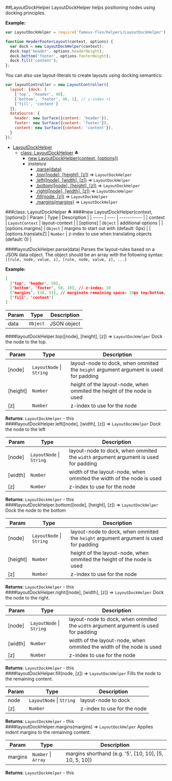 <a name="module_LayoutDockHelper"></a>
##LayoutDockHelper
LayoutDockHelper helps positioning nodes using docking principles.

**Example:**

```javascript
var LayoutDockHelper = require('famous-flex/helpers/LayoutDockHelper');

function HeaderFooterLayout(context, options) {
  var dock = new LayoutDockHelper(context);
  dock.top('header', options.headerHeight);
  dock.bottom('footer', options.footerHeight);
  dock.fill('content');
};
```

You can also use layout-literals to create layouts using docking semantics:

```javascript
var layoutController = new LayoutController({
  layout: {dock: [
    ['top', 'header', 40],
    ['bottom', 'footer', 40, 1], // z-index +1
    ['fill', 'content']
  ]},
  dataSource: {
    header: new Surface({content: 'header'}),
    footer: new Surface({content: 'footer'}),
    content: new Surface({content: 'content'}),
  }
});
```


* [LayoutDockHelper](#module_LayoutDockHelper)
  * [class: LayoutDockHelper](#exp_module_LayoutDockHelper--LayoutDockHelper) ⏏
    * [new LayoutDockHelper(context, [options])](#new_module_LayoutDockHelper--LayoutDockHelper_new)
    * _instance_
      * [.parse(data)](#module_LayoutDockHelper--LayoutDockHelper#parse)
      * [.top([node], [height], [z])](#module_LayoutDockHelper--LayoutDockHelper#top) ⇒ <code>LayoutDockHelper</code>
      * [.left([node], [width], [z])](#module_LayoutDockHelper--LayoutDockHelper#left) ⇒ <code>LayoutDockHelper</code>
      * [.bottom([node], [height], [z])](#module_LayoutDockHelper--LayoutDockHelper#bottom) ⇒ <code>LayoutDockHelper</code>
      * [.right([node], [width], [z])](#module_LayoutDockHelper--LayoutDockHelper#right) ⇒ <code>LayoutDockHelper</code>
      * [.fill(node, [z])](#module_LayoutDockHelper--LayoutDockHelper#fill) ⇒ <code>LayoutDockHelper</code>
      * [.margins(margins)](#module_LayoutDockHelper--LayoutDockHelper#margins) ⇒ <code>LayoutDockHelper</code>

<a name="exp_module_LayoutDockHelper--LayoutDockHelper"></a>
###class: LayoutDockHelper ⏏
<a name="new_module_LayoutDockHelper--LayoutDockHelper_new"></a>
####new LayoutDockHelper(context, [options])
| Param | Type | Description |
| ----- | ---- | ----------- |
| context | <code>LayoutContext</code> | layout-context |
| \[options\] | <code>Object</code> | additional options |
| \[options.margins\] | <code>Object</code> | margins to start out with (default: 0px) |
| \[options.translateZ\] | <code>Number</code> | z-index to use when translating objects (default: 0) |

<a name="module_LayoutDockHelper--LayoutDockHelper#parse"></a>
####layoutDockHelper.parse(data)
Parses the layout-rules based on a JSON data object.
The object should be an array with the following syntax:
`[[rule, node, value, z], [rule, node, value, z], ...]`

**Example:**

```JSON
[
  ['top', 'header', 50],
  ['bottom', 'footer', 50, 10], // z-index: 10
  ['margins', [10, 5]], // marginate remaining space: 10px top/bottom, 5px left/right
  ['fill', 'content']
]
```

| Param | Type | Description |
| ----- | ---- | ----------- |
| data | <code>Object</code> | JSON object |

<a name="module_LayoutDockHelper--LayoutDockHelper#top"></a>
####layoutDockHelper.top([node], [height], [z]) ⇒ <code>LayoutDockHelper</code>
Dock the node to the top.

| Param | Type | Description |
| ----- | ---- | ----------- |
| \[node\] | <code>LayoutNode</code> \| <code>String</code> | layout-node to dock, when ommited the `height` argument argument is used for padding |
| \[height\] | <code>Number</code> | height of the layout-node, when ommited the height of the node is used |
| \[z\] | <code>Number</code> | z-index to use for the node |

**Returns**: <code>LayoutDockHelper</code> - this  
<a name="module_LayoutDockHelper--LayoutDockHelper#left"></a>
####layoutDockHelper.left([node], [width], [z]) ⇒ <code>LayoutDockHelper</code>
Dock the node to the left

| Param | Type | Description |
| ----- | ---- | ----------- |
| \[node\] | <code>LayoutNode</code> \| <code>String</code> | layout-node to dock, when ommited the `width` argument argument is used for padding |
| \[width\] | <code>Number</code> | width of the layout-node, when ommited the width of the node is used |
| \[z\] | <code>Number</code> | z-index to use for the node |

**Returns**: <code>LayoutDockHelper</code> - this  
<a name="module_LayoutDockHelper--LayoutDockHelper#bottom"></a>
####layoutDockHelper.bottom([node], [height], [z]) ⇒ <code>LayoutDockHelper</code>
Dock the node to the bottom

| Param | Type | Description |
| ----- | ---- | ----------- |
| \[node\] | <code>LayoutNode</code> \| <code>String</code> | layout-node to dock, when ommited the `height` argument argument is used for padding |
| \[height\] | <code>Number</code> | height of the layout-node, when ommited the height of the node is used |
| \[z\] | <code>Number</code> | z-index to use for the node |

**Returns**: <code>LayoutDockHelper</code> - this  
<a name="module_LayoutDockHelper--LayoutDockHelper#right"></a>
####layoutDockHelper.right([node], [width], [z]) ⇒ <code>LayoutDockHelper</code>
Dock the node to the right.

| Param | Type | Description |
| ----- | ---- | ----------- |
| \[node\] | <code>LayoutNode</code> \| <code>String</code> | layout-node to dock, when ommited the `width` argument argument is used for padding |
| \[width\] | <code>Number</code> | width of the layout-node, when ommited the width of the node is used |
| \[z\] | <code>Number</code> | z-index to use for the node |

**Returns**: <code>LayoutDockHelper</code> - this  
<a name="module_LayoutDockHelper--LayoutDockHelper#fill"></a>
####layoutDockHelper.fill(node, [z]) ⇒ <code>LayoutDockHelper</code>
Fills the node to the remaining content.

| Param | Type | Description |
| ----- | ---- | ----------- |
| node | <code>LayoutNode</code> \| <code>String</code> | layout-node to dock |
| \[z\] | <code>Number</code> | z-index to use for the node |

**Returns**: <code>LayoutDockHelper</code> - this  
<a name="module_LayoutDockHelper--LayoutDockHelper#margins"></a>
####layoutDockHelper.margins(margins) ⇒ <code>LayoutDockHelper</code>
Applies indent margins to the remaining content.

| Param | Type | Description |
| ----- | ---- | ----------- |
| margins | <code>Number</code> \| <code>Array</code> | margins shorthand (e.g. '5', [10, 10], [5, 10, 5, 10]) |

**Returns**: <code>LayoutDockHelper</code> - this  
